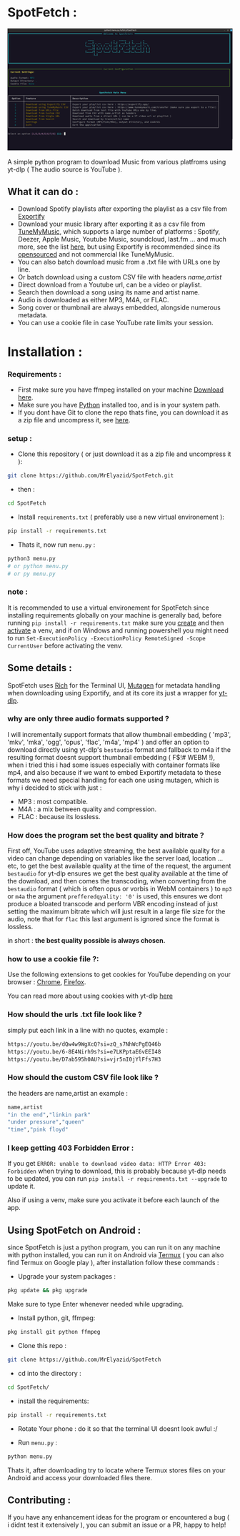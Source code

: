 # SpotFetch :

![SpotFetch Demo](./.github/demo.png)


A simple python program to download Music from various platfroms using yt-dlp ( The audio source is YouTube ).

## What it can do :

- Download Spotify playlists after exporting the playlist as a csv file from [Exportify](https://exportify.app)
- Download your music library after exporting it as a csv file from [TuneMyMusic](https://www.tunemymusic.com/), which supports a large number of platforms : Spotify, Deezer, Apple Music, Youtube Music, soundcloud, last.fm ... and much more, see the list [here](https://www.tunemymusic.com/transfer), but using Exportify is recommended since its [opensourced](https://github.com/watsonbox/exportify) and not commercial like TuneMyMusic.
- You can also batch download music from a .txt file with URLs one by line.
- Or batch download using a custom CSV file with headers *name,artist*
- Direct download from a Youtube url, can be a video or playlist.
- Search then download a song using its name and artist name.
- Audio is downloaded as either MP3, M4A, or FLAC.
- Song cover or thumbnail are always embedded, alongside numerous metadata.
- You can use a cookie file in case YouTube rate limits your session.

# Installation :

### Requirements :

- First make sure you have ffmpeg installed on your machine [Download here](https://ffmpeg.org/download.html).
- Make sure you have [Python](https://www.python.org/downloads/) installed too, and is in your system path.
- If you dont have Git to clone the repo thats fine, you can download it as a zip file and uncompress it, see [here](.github/if_no_git.png).

### setup :

- Clone this repository ( or just download it as a zip file and uncompress it ):

```bash
git clone https://github.com/MrElyazid/SpotFetch.git
```

- then :

```bash
cd SpotFetch
```

- Install `requirements.txt` ( preferably use a new virtual environement ):

```bash
pip install -r requirements.txt
```

- Thats it, now run `menu.py` :

```bash
python3 menu.py
# or python menu.py
# or py menu.py
```

### note :
It is recommended to use a virtual environement for SpotFetch since installing requirements globally on your machine is generally bad,
before running `pip install -r requirements.txt` make sure you [create](https://docs.python.org/3/library/venv.html#creating-virtual-environments) and then [activate](https://docs.python.org/3/library/venv.html#how-venvs-work) a venv, and if on Windows and running powershell you might need to run `Set-ExecutionPolicy -ExecutionPolicy RemoteSigned -Scope CurrentUser` before activating the venv.


## Some details :

SpotFetch uses [Rich](https://github.com/Textualize/rich) for the Terminal UI, [Mutagen](https://github.com/quodlibet/mutagen) for metadata handling when downloading using Exportify, and at its core its just a wrapper for [yt-dlp](https://github.com/yt-dlp/yt-dlp).

### why are only three audio formats supported ?
I will incrementally support formats that allow thumbnail embedding ( 'mp3', 'mkv', 'mka', 'ogg', 'opus', 'flac', 'm4a', 'mp4' ) and offer an option to download directly using yt-dlp's `bestaudio` format and fallback to m4a if the resulting format doesnt support thumbnail embedding ( F$!# WEBM !), when i tried this i had some issues especially with container formats like mp4, and also because if we want to embed Exportify metadata to these formats we need special handling for each one using mutagen, which is why i decided to stick with just :

- MP3 : most compatible.
- M4A : a mix between quality and compression.
- FLAC : because its lossless.

### How does the program set the best quality and bitrate ?

First off, YouTube uses adaptive streaming, the best available quality for a video can change depending on variables like the server load, location ... etc, to get the best available quality at the time of the request, the argument `bestaudio` for yt-dlp ensures we get the best quality available at the time of the download, and then comes the transcoding, when converting from the `bestaudio` format ( which is often opus or vorbis in WebM containers ) to `mp3` or `m4a` the argument `prefferedqyality: '0'` is used, this ensures we dont produce a bloated transcode and perform VBR encoding instead of just setting the maximum bitrate which will just result in a large file size for the audio, note that for `flac` this last argument is ignored since the format is lossless.

in short : **the best quality possible is always chosen.**

### how to use a cookie file ?:

Use the following extensions to get cookies for YouTube depending on your browser : [Chrome](https://chromewebstore.google.com/detail/get-cookiestxt-locally/cclelndahbckbenkjhflpdbgdldlbecc?pli=1), [Firefox](https://addons.mozilla.org/en-US/firefox/addon/cookies-txt/).

You can read more about using cookies with yt-dlp [here](https://github.com/yt-dlp/yt-dlp/wiki/FAQ#how-do-i-pass-cookies-to-yt-dlp)

### How should the urls .txt file look like ?

simply put each link in a line with no quotes, example :
```bash
https://youtu.be/dQw4w9WgXcQ?si=zQ_s7NhWcPgEQ46b
https://youtu.be/6-8E4Nirh9s?si=e7LKPptaE6vEEI48
https://youtu.be/D7ab595h0AU?si=vjr5nI0jYlFfs7H3
```

### How should the custom CSV file look like ?
the headers are name,artist an example :
```bash
name,artist
"in the end","linkin park"
"under pressure","queen"
"time","pink floyd"
```

### I keep getting 403 Forbidden Error :

If you get `ERROR: unable to download video data: HTTP Error 403: Forbidden` when trying to download, this is probably because yt-dlp needs to be updated, you can run `pip install -r requirements.txt --upgrade` to update it.

Also if using a venv, make sure you activate it before each launch of the app.

## Using SpotFetch on Android :
since SpotFetch is just a python program, you can run it on any machine with python installed, you can run it on Android via [Termux](https://f-droid.org/en/packages/com.termux/) ( you can also find Termux on Google play ), after installation follow these commands :

- Upgrade your system packages :

```bash
pkg update && pkg upgrade
```
Make sure to type Enter whenever needed while upgrading.


- Install python, git, ffmpeg:

```bash
pkg install git python ffmpeg
```

- Clone this repo :

```bash
git clone https://github.com/MrElyazid/SpotFetch
```

- cd into the directory :

```bash
cd SpotFetch/
```
- install the requirements:

```bash
pip install -r requirements.txt
```

- Rotate Your phone :
do it so that the terminal UI doesnt look awful :/

- Run `menu.py` :

```bash
python menu.py
```

Thats it, after downloading try to locate where Termux stores files on your Android and access your downloaded files there.


## Contributing :
If you have any enhancement ideas for the program or encountered a bug ( i didnt test it extensively ), you can submit an issue or a PR, happy to help!
